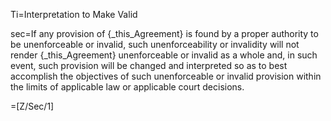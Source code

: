 Ti=Interpretation to Make Valid

sec=If any provision of {_this_Agreement} is found by a proper authority to be unenforceable or invalid, such unenforceability or invalidity will not render {_this_Agreement} unenforceable or invalid as a whole and, in such event, such provision will be changed and interpreted so as to best accomplish the objectives of such unenforceable or invalid provision within the limits of applicable law or applicable court decisions.

=[Z/Sec/1]
